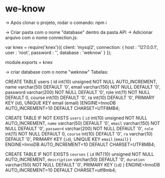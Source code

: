 # we-know

-> Após clonar o projeto, rodar o comando:
npm i 

-> Criar pasta com o nome "database" dentro da pasta API
-> Adicionar arquivo com o nome connection.js:

var knex = require('knex')({
    client: 'mysql2',
    connection: {
      host : '127.0.0.1',
      user : 'root',
      password : '',
      database : 'weknow'
    }
  });

module.exports = knex

-> criar database com o nome "weknow"
Tabelas:

CREATE TABLE users (
	id int(10) unsigned NOT NULL AUTO_INCREMENT,
   name varchar(50) DEFAULT '0',
   email varchar(150) NOT NULL DEFAULT '0',
   password varchar(200) NOT NULL DEFAULT '0',
   role int(11) NOT NULL DEFAULT 0,
   course int(10) DEFAULT '0',
   ra int(10) DEFAULT '0',
  PRIMARY KEY (id),
  UNIQUE KEY email (email)
)ENGINE=InnoDB AUTO_INCREMENT=10 DEFAULT CHARSET=UTF8MB4;

CREATE TABLE IF NOT EXISTS `users` (
  `id` int(10) unsigned NOT NULL AUTO_INCREMENT,
  `name` varchar(50) DEFAULT '0',
  `email` varchar(150) NOT NULL DEFAULT '0',
  `password` varchar(200) NOT NULL DEFAULT '0',
  `role` int(11) NOT NULL DEFAULT 0,
  `course` int(10) DEFAULT '0',
  `ra` varchar(10) DEFAULT '0',
  PRIMARY KEY (`id`),
  UNIQUE KEY `email` (`email`)
) ENGINE=InnoDB AUTO_INCREMENT=10 DEFAULT CHARSET=UTF8MB4;

CREATE TABLE IF NOT EXISTS `courses` (
  `id` INT(10) unsigned NOT NULL AUTO_INCREMENT,
  `description` varchar(50) DEFAULT '0',
  `duration` varchar(150) NOT NULL DEFAULT '0', 
  PRIMARY KEY (`id`)
) ENGINE=InnoDB AUTO_INCREMENT=10 DEFAULT CHARSET=utf8mb4;

